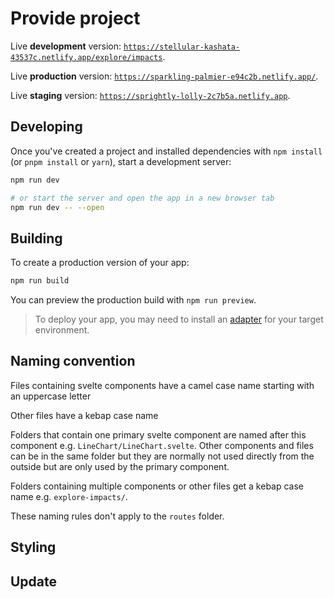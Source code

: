 # Provide project

Live **development** version: [`https://stellular-kashata-43537c.netlify.app/explore/impacts`](https://stellular-kashata-43537c.netlify.app/explore/impacts).

Live **production** version: [`https://sparkling-palmier-e94c2b.netlify.app/`](https://sparkling-palmier-e94c2b.netlify.app/).

Live **staging** version: [`https://sprightly-lolly-2c7b5a.netlify.app`](https://sprightly-lolly-2c7b5a.netlify.app).

## Developing

Once you've created a project and installed dependencies with `npm install` (or `pnpm install` or `yarn`), start a development server:

```bash
npm run dev

# or start the server and open the app in a new browser tab
npm run dev -- --open
```

## Building

To create a production version of your app:

```bash
npm run build
```

You can preview the production build with `npm run preview`.

> To deploy your app, you may need to install an [adapter](https://kit.svelte.dev/docs/adapters) for your target environment.

## Naming convention

Files containing svelte components have a camel case name starting with an uppercase letter

Other files have a kebap case name

Folders that contain one primary svelte component are named after this component e.g. `LineChart/LineChart.svelte`. Other components and files can be in the same folder but they are normally not used directly from the outside but are only used by the primary component.

Folders containing multiple components or other files get a kebap case name e.g. `explore-impacts/`.

These naming rules don't apply to the `routes` folder.

## Styling

## Update
